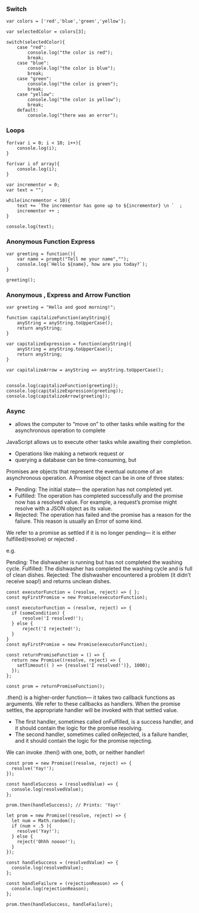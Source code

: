 ### Switch
```
var colors = ['red','blue','green','yellow'];

var selectedColor = colors[3];

switch(selectedColor){
    case "red":
        console.log("the color is red");
        break;
    case "blue":
        console.log("the color is blue");
        break;
    case "green":
        console.log("the color is green");
        break;
    case "yellow":
        console.log("the color is yellow");
        break;
    default:
        console.log("there was an error");
```

### Loops 

```
for(var i = 0; i < 10; i++){
    console.log(i);
}
```

```
for(var i of array){
    console.log(i);
}
```

```
var incrementor = 0;
var text = "";

while(incrementor < 10){
    text += `The incrementor has gone up to ${incrementor} \n `  ;
    incrementor ++ ;
}

console.log(text);
```

### Anonymous Function Express

```
var greeting = function(){
    var name = prompt("Tell me your name","");
    console.log(`Hello ${name}, how are you today?`);
}

greeting();
```

### Anonymous , Express and Arrow Function 
```
var greeting = "Hello and good morning!";

function capitalizeFunction(anyString){
    anyString = anyString.toUpperCase();
    return anyString;
}

var capitalizeExpression = function(anyString){
    anyString = anyString.toUpperCase();
    return anyString;
}

var capitalizeArrow = anyString => anyString.toUpperCase();


console.log(capitalizeFunction(greeting));
console.log(capitalizeExpression(greeting));
console.log(capitalizeArrow(greeting));
```

### Async 

* allows the computer to “move on” to other tasks while waiting for the asynchronous operation to complete

JavaScript allows us to execute other tasks while awaiting their completion.
* Operations like making a network request or 
* querying a database can be time-consuming, but 


Promises are objects that represent the eventual outcome of an asynchronous operation. 
A Promise object can be in one of three states:
* Pending: The initial state— the operation has not completed yet.
* Fulfilled: The operation has completed successfully and the promise now has a resolved value. For example, a request’s promise might resolve with a JSON object as its value.
* Rejected: The operation has failed and the promise has a reason for the failure. This reason is usually an Error of some kind.

We refer to a promise as settled if it is no longer pending— it is either fulfilled(resolve) or rejected .

e.g. 

Pending: The dishwasher is running but has not completed the washing cycle.
Fulfilled: The dishwasher has completed the washing cycle and is full of clean dishes.
Rejected: The dishwasher encountered a problem (it didn’t receive soap!) and returns unclean dishes.

```
const executorFunction = (resolve, reject) => { };
const myFirstPromise = new Promise(executorFunction);
```
```
const executorFunction = (resolve, reject) => {
  if (someCondition) {
      resolve('I resolved!');
  } else {
      reject('I rejected!'); 
  }
}
const myFirstPromise = new Promise(executorFunction);
```

```
const returnPromiseFunction = () => {
  return new Promise((resolve, reject) => {
    setTimeout(( ) => {resolve('I resolved!')}, 1000);
  });
};
 
const prom = returnPromiseFunction();
```

.then() is a higher-order function— it takes two callback functions as arguments. We refer to these callbacks as handlers. When the promise settles, the appropriate handler will be invoked with that settled value.

* The first handler, sometimes called onFulfilled, is a success handler, and it should contain the logic for the promise resolving.
* The second handler, sometimes called onRejected, is a failure handler, and it should contain the logic for the promise rejecting.

We can invoke .then() with one, both, or neither handler! 

```
const prom = new Promise((resolve, reject) => {
  resolve('Yay!');
});
 
const handleSuccess = (resolvedValue) => {
  console.log(resolvedValue);
};
 
prom.then(handleSuccess); // Prints: 'Yay!'
```

```
let prom = new Promise((resolve, reject) => {
  let num = Math.random();
  if (num < .5 ){
    resolve('Yay!');
  } else {
    reject('Ohhh noooo!');
  }
});
 
const handleSuccess = (resolvedValue) => {
  console.log(resolvedValue);
};
 
const handleFailure = (rejectionReason) => {
  console.log(rejectionReason);
};
 
prom.then(handleSuccess, handleFailure);
```


